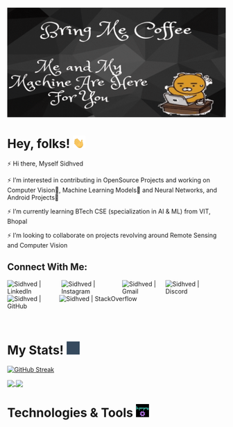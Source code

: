 ![Header](https://github.com/Sidhved/Sidhved/blob/main/Assets/BringMeCoffee.gif "Header")

# Hey, folks! <img src="https://github.com/Sidhved/Sidhved/blob/main/Assets/wave.gif" width="30px">

⚡ Hi there, Myself Sidhved

⚡ I’m interested in contributing in OpenSource Projects and working on Computer Vision👀, Machine Learning Models🤖 and Neural Networks, and Android Projects📱

⚡ I’m currently learning BTech CSE (specialization in AI & ML) from VIT, Bhopal

⚡ I’m looking to collaborate on projects revolving around Remote Sensing and Computer Vision

## Connect With Me:
[<img align="left" alt="Sidhved | LinkedIn" width="125px" src="https://img.shields.io/badge/LinkedIn-0077B5?style=for-the-badge&logo=linkedin&logoColor=white" />][linkedin]
[<img align="left" alt="Sidhved | Instagram" width="140px" src="https://img.shields.io/badge/Instagram-E4405F?style=for-the-badge&logo=instagram&logoColor=white" />][instagram]
[<img align="left" alt="Sidhved | Gmail" width="100px" src="https://img.shields.io/badge/Gmail-D14836?style=for-the-badge&logo=gmail&logoColor=white" />][gmail]
[<img align="left" alt="Sidhved | Discord" width="125px" src="https://img.shields.io/badge/Discord-7289DA?style=for-the-badge&logo=discord&logoColor=white" />][discord]
[<img align="left" alt="Sidhved | GitHub" width="120px" src="https://img.shields.io/badge/GitHub-100000?style=for-the-badge&logo=github&logoColor=white" />][github]
[<img align="left" alt="Sidhved | StackOverflow" width="200px" src="https://img.shields.io/badge/Stack_Overflow-FE7A16?style=for-the-badge&logo=stack-overflow&logoColor=white" />][stackoverflow]

<br/>
<br/>
<br/>
<br/>
<br/>
<br/>

# My Stats! <img src="https://github.com/Sidhved/Sidhved/blob/main/Assets/stat.gif" width="30px">

[![GitHub Streak](https://github-readme-streak-stats.herokuapp.com/?user=Sidhved&theme=dark&show_icons=true)](https://git.io/streak-stats)

<a href="https://github.com/Sidhved/Sidhved">
  <img align="center" src="https://github-readme-stats.vercel.app/api//?username=Sidhved&theme=dark&count_private=true&show_icons=true" />
</a>
<a href="https://github.com/Sidhved/github-readme-stats">
  <img align="center" src="https://github-readme-stats.vercel.app/api/top-langs/?username=Sidhved&layout=compact&theme=dark&count_private=true&show_icons=true" />
</a>

# Technologies & Tools <img src="https://github.com/Sidhved/Sidhved/blob/main/Assets/gear.gif" width ="30px">


[linkedin]: https://www.linkedin.com/in/sidhved-warik/
[instagram]: https://www.instagram.com/sidhved_1509/
[gmail]: sidhved.warik@gmailcom
[discord]: https://discord.gg/user/Sid_51#6315
[github]: https://github.com/Sidhved
[stackoverflow]: https://stackoverflow.com/users/15524844/sidhved?tab=profile
